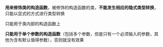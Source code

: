 **用来修饰类的构造函数**，被修饰的构造函数的类，**不能发生相应的隐式类型转换**，只能以显式的方式进行类型转换

只能用于类内部的构造函数上

**只能用于单个参数的构造函数**（包括多个参数，但是只有一个必须输入的参数，其他为含有默认值得参数），否则就没有效果